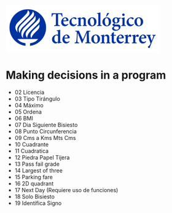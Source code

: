 ![Tec de Monterrey](images/logotecmty.png)
# Making decisions in a program

- 02 Licencia
- 03 Tipo Tirángulo
- 04 Máximo
- 05 Ordena
- 06 BMI
- 07 Dia Siguiente Bisiesto
- 08 Punto Circunferencia
- 09 Cms a Kms Mts Cms
- 10 Cuadrante
- 11 Cuadratica
- 12 Piedra Papel Tijera
- 13 Pass fail grade
- 14 Largest of three
- 15 Parking fare
- 16 2D quadrant
- 17 Next Day  (Requiere uso de funciones)
- 18 Solo Bisiesto
- 19 Identifica Signo
